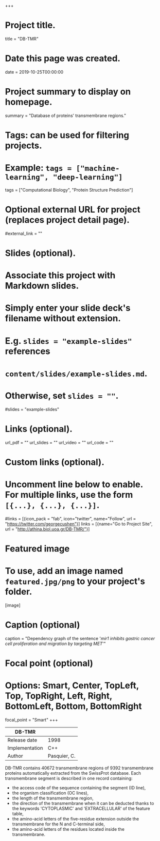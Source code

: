 +++
# Project title.
title = "DB-TMR"

# Date this page was created.
date = 2019-10-25T00:00:00

# Project summary to display on homepage.
summary = "Database of proteins' transmembrane regions."

# Tags: can be used for filtering projects.
# Example: `tags = ["machine-learning", "deep-learning"]`
tags = ["Computational Biology", "Protein Structure Prediction"]

# Optional external URL for project (replaces project detail page).
#external_link = ""

# Slides (optional).
#   Associate this project with Markdown slides.
#   Simply enter your slide deck's filename without extension.
#   E.g. `slides = "example-slides"` references 
#   `content/slides/example-slides.md`.
#   Otherwise, set `slides = ""`.
#slides = "example-slides"

# Links (optional).
url_pdf = ""
url_slides = ""
url_video = ""
url_code = ""

# Custom links (optional).
#   Uncomment line below to enable. For multiple links, use the form `[{...}, {...}, {...}]`.
#links = [{icon_pack = "fab", icon="twitter", name="Follow", url = "https://twitter.com/georgecushen"}]
links = [{name="Go to Project Site", url = "http://athina.biol.uoa.gr/DB-TMR/"}]

# Featured image
# To use, add an image named `featured.jpg/png` to your project's folder. 
[image]
  # Caption (optional)
  caption = "Dependency graph of the sentence '*mir1 inhibits gastric cancer cell proliferation and migration by targeting MET*'"
  
  # Focal point (optional)
  # Options: Smart, Center, TopLeft, Top, TopRight, Left, Right, BottomLeft, Bottom, BottomRight
  focal_point = "Smart"
+++

| DB-TMR         |              |
| -------------- | ------------ |
| Release date   | 1998         |
| Implementation | C++          |
| Author         | Pasquier, C. |

DB-TMR contains 40672 transmembrane regions of 9392 transmembrane
proteins automatically extracted from the SwissProt database. Each
transmembrane segment is described in one record containing:

-   the access code of the sequence containing the segment (ID line),
-   the organism classification (OC lines),
-   the length of the transmembrane region,
-   the direction of the transmembrane when it can be deducted thanks to
    the keywords 'CYTOPLASMIC' and 'EXTRACELLULAR' of the feature table,
-   the amino-acid letters of the five-residue extension outside the
    transmembrane for the N and C-terminal side,
-   the amino-acid letters of the residues located inside the
    transmembrane.

